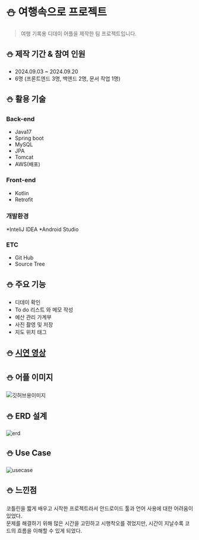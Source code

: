 # :snowman: 여행속으로 프로젝트
>여행 기록용 디데이 어플을 제작한 팀 프로젝트입니다.

## :snowman: 제작 기간 & 참여 인원
* 2024.09.03 ~ 2024.09.20
* 6명 (프론트엔드 3명, 백엔드 2명, 문서 작업 1명)

## :snowman: 활용 기술
### Back-end
* Java17
* Spring boot
* MySQL
* JPA
* Tomcat
* AWS(배포)
### Front-end
* Kotlin
* Retrofit
### 개발환경
*InteliJ IDEA
*Android Studio
### ETC
* Git Hub
* Source Tree
  
## :snowman: 주요 기능
* 디데이 확인
* To do 리스트 와 메모 작성
* 예산 관리 가계부
* 사진 촬영 및 저장
* 지도 위치 태그

## :snowman: [시연 영상](https://youtu.be/zThjG9X4Mrw)
> 

## :snowman: 어플 이미지
![깃허브용이미지](https://github.com/user-attachments/assets/05efdfef-56d4-4e08-a223-bf97a396ee69)


## :snowman: ERD 설계
![erd](https://github.com/user-attachments/assets/0ab15514-fb3a-4c79-85f3-f4193ff06482)


## :snowman: Use Case
![usecase](https://github.com/user-attachments/assets/2600885d-c431-4b71-8569-8b0b285ecb2f)


## :snowman: 느낀점
코틀린을 짧게 배우고 시작한 프로젝트라서 안드로이드 툴과 언어 사용에 대한 어려움이 있었다.<br>
문제를 해결하기 위해 많은 시간을 고민하고 시행착오를 겪었지만, 시간이 지날수록 코드의 흐름을 이해할 수 있게 되었다.<br>


